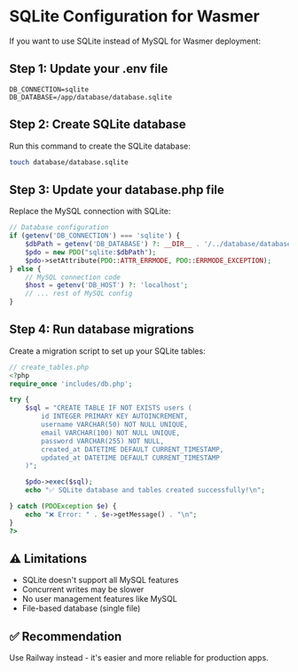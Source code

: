 # SQLite Configuration for Wasmer

If you want to use SQLite instead of MySQL for Wasmer deployment:

## Step 1: Update your .env file
```
DB_CONNECTION=sqlite
DB_DATABASE=/app/database/database.sqlite
```

## Step 2: Create SQLite database
Run this command to create the SQLite database:
```bash
touch database/database.sqlite
```

## Step 3: Update your database.php file
Replace the MySQL connection with SQLite:

```php
// Database configuration
if (getenv('DB_CONNECTION') === 'sqlite') {
    $dbPath = getenv('DB_DATABASE') ?: __DIR__ . '/../database/database.sqlite';
    $pdo = new PDO("sqlite:$dbPath");
    $pdo->setAttribute(PDO::ATTR_ERRMODE, PDO::ERRMODE_EXCEPTION);
} else {
    // MySQL connection code
    $host = getenv('DB_HOST') ?: 'localhost';
    // ... rest of MySQL config
}
```

## Step 4: Run database migrations
Create a migration script to set up your SQLite tables:
```php
// create_tables.php
<?php
require_once 'includes/db.php';

try {
    $sql = "CREATE TABLE IF NOT EXISTS users (
        id INTEGER PRIMARY KEY AUTOINCREMENT,
        username VARCHAR(50) NOT NULL UNIQUE,
        email VARCHAR(100) NOT NULL UNIQUE,
        password VARCHAR(255) NOT NULL,
        created_at DATETIME DEFAULT CURRENT_TIMESTAMP,
        updated_at DATETIME DEFAULT CURRENT_TIMESTAMP
    )";

    $pdo->exec($sql);
    echo "✅ SQLite database and tables created successfully!\n";

} catch (PDOException $e) {
    echo "❌ Error: " . $e->getMessage() . "\n";
}
?>
```

## ⚠️ Limitations
- SQLite doesn't support all MySQL features
- Concurrent writes may be slower
- No user management features like MySQL
- File-based database (single file)

## ✅ Recommendation
Use Railway instead - it's easier and more reliable for production apps.
